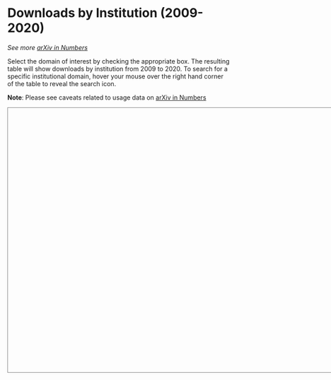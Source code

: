 # Downloads by Institution (2009-2020)

_See more [arXiv in Numbers](/about/reports/2020_usage)_

Select the domain of interest by checking the appropriate box. The resulting table will show downloads by institution from 2009 to 2020. To search for a specific institutional domain, hover your mouse over the right hand corner of the table to reveal the search icon.

**Note**: Please see caveats related to usage data on [arXiv in Numbers](/about/reports/2020_usage)

<script type='text/javascript' src='https://tableau.cornell.edu/javascripts/api/viz_v1.js'></script>
<div class='tableauPlaceholder' style='width: 742px; height: 599px; border: 1px solid gray;'>
  <object class='tableauViz' width='742' height='599' style='display:none;'>
  <param name='host_url' value='https%3A%2F%2Ftableau.cornell.edu%2F' />
  <param name='embed_code_version' value='3' />
  <param name='site_root' value='' />
  <param name='name' value='arXivInstUsage&#47;InstitutionByYear2' />
  <param name='tabs' value='no' />
  <param name='toolbar' value='yes' />
  <param name='showAppBanner' value='false' />
  </object>
</div>
